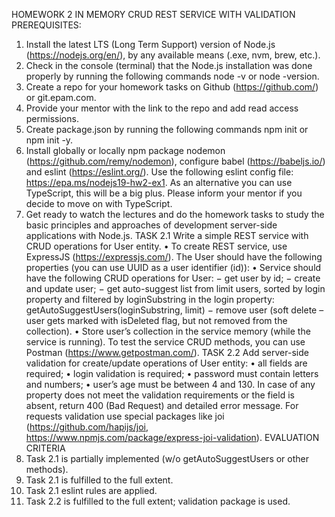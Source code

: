 HOMEWORK 2
IN MEMORY CRUD REST SERVICE WITH VALIDATION
PREREQUISITES:
1. Install the latest LTS (Long Term Support) version of Node.js (https://nodejs.org/en/), by any 
available means (.exe, nvm, brew, etc.).
2. Check in the console (terminal) that the Node.js installation was done properly by running the 
following commands node -v or node -version.
3. Create a repo for your homework tasks on Github (https://github.com/) or git.epam.com.
4. Provide your mentor with the link to the repo and add read access permissions.
5. Create package.json by running the following commands npm init or npm init -y.
6. Install globally or locally npm package nodemon (https://github.com/remy/nodemon), 
configure babel (https://babeljs.io/) and eslint (https://eslint.org/).
Use the following eslint config file: https://epa.ms/nodejs19-hw2-ex1.
As an alternative you can use TypeScript, this will be a big plus. Please inform your mentor if 
you decide to move on with TypeScript.
7. Get ready to watch the lectures and do the homework tasks to study the basic principles and 
approaches of development server-side applications with Node.js.
TASK 2.1
Write a simple REST service with CRUD operations for User entity.
• To create REST service, use ExpressJS (https://expressjs.com/).
The User should have the following properties (you can use UUID as a user identifier (id)):
• Service should have the following CRUD operations for User:
− get user by id;
− create and update user;
− get auto-suggest list from limit users, sorted by login property and filtered by 
loginSubstring in the login property:
getAutoSuggestUsers(loginSubstring, limit)
− remove user (soft delete – user gets marked with isDeleted flag, but not removed from 
the collection).
• Store user’s collection in the service memory (while the service is running).
To test the service CRUD methods, you can use Postman (https://www.getpostman.com/).
TASK 2.2
Add server-side validation for create/update operations of User entity:
• all fields are required;
• login validation is required;
• password must contain letters and numbers;
• user’s age must be between 4 and 130.
In case of any property does not meet the validation requirements or the field is absent, return 400 
(Bad Request) and detailed error message.
For requests validation use special packages like joi 
(https://github.com/hapijs/joi, https://www.npmjs.com/package/express-joi-validation).
EVALUATION CRITERIA
2. Task 2.1 is partially implemented (w/o getAutoSuggestUsers or other methods).
3. Task 2.1 is fulfilled to the full extent.
4. Task 2.1 eslint rules are applied.
5. Task 2.2 is fulfilled to the full extent; validation package is used.
